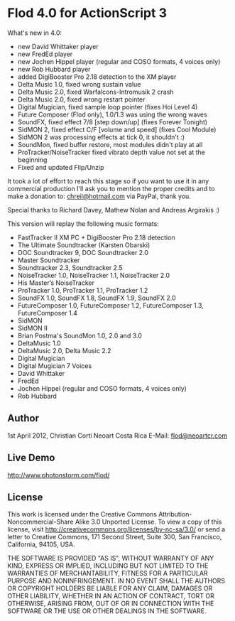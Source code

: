 Flod 4.0 for ActionScript 3
===========================

What's new in 4.0:

* new David Whittaker player
* new FredEd player
* new Jochen Hippel player (regular and COSO formats, 4 voices only)
* new Rob Hubbard player
* added DigiBooster Pro 2.18 detection to the XM player
* Delta Music 1.0, fixed wrong sustain value
* Delta Music 2.0, fixed Warfalcons-Intromusik 2 crash
* Delta Music 2.0, fixed wrong restart pointer
* Digital Mugician, fixed sample loop pointer (fixes Hoi Level 4)
* Future Composer (Flod only), 1.0/1.3 was using the wrong waves
* SoundFX, fixed effect 7/8 [step down/up] (fixes Forever Tonight)
* SidMON 2, fixed effect C/F [volume and speed] (fixes Cool Module)
* SidMON 2 was processing effects at tick 0, it shouldn't :)
* SoundMon, fixed buffer restore, most modules didn't play at all
* ProTracker/NoiseTracker fixed vibrato depth value not set at the beginning
* Fixed and updated Flip/Unzip

It took a lot of effort to reach this stage so if you want to use it in any commercial production I'll ask
you to mention the proper credits and to make a donation to: chreil@hotmail.com via PayPal, thank you.

Special thanks to Richard Davey, Mathew Nolan and Andreas Argirakis :)

This version will replay the following music formats:

* FastTracker II XM PC + DigiBooster Pro 2.18 detection
* The Ultimate Soundtracker (Karsten Obarski)
* DOC Soundtracker 9, DOC Soundtracker 2.0
* Master Soundtracker
* Soundtracker 2.3, Soundtracker 2.5
* NoiseTracker 1.0, NoiseTracker 1.1, NoiseTracker 2.0
* His Master’s NoiseTracker
* ProTracker 1.0, ProTracker 1.1, ProTracker 1.2
* SoundFX 1.0, SoundFX 1.8, SoundFX 1.9, SoundFX 2.0
* FutureComposer 1.0, FutureComposer 1.2, FutureComposer 1.3, FutureComposer 1.4
* SidMON
* SidMON II
* Brian Postma's SoundMon 1.0, 2.0 and 3.0
* DeltaMusic 1.0
* DeltaMusic 2.0, Delta Music 2.2
* Digital Mugician
* Digital Mugician 7 Voices
* David Whittaker
* FredEd
* Jochen Hippel (regular and COSO formats, 4 voices only)
* Rob Hubbard

Author
------

1st April 2012, Christian Corti
Neoart Costa Rica
E-Mail: flod@neoartcr.com

Live Demo
---------

http://www.photonstorm.com/flod/

License
-------

This work is licensed under the Creative Commons Attribution-Noncommercial-Share Alike 3.0 Unported License.
To view a copy of this license, visit http://creativecommons.org/licenses/by-nc-sa/3.0/ or send a letter to
Creative Commons, 171 Second Street, Suite 300, San Francisco, California, 94105, USA.

THE SOFTWARE IS PROVIDED "AS IS", WITHOUT WARRANTY OF ANY KIND, EXPRESS OR IMPLIED, INCLUDING BUT NOT LIMITED TO THE WARRANTIES
OF MERCHANTABILITY, FITNESS FOR A PARTICULAR PURPOSE AND NONINFRINGEMENT. IN NO EVENT SHALL THE AUTHORS OR COPYRIGHT HOLDERS BE
LIABLE FOR ANY CLAIM, DAMAGES OR OTHER LIABILITY, WHETHER IN AN ACTION OF CONTRACT, TORT OR OTHERWISE, ARISING FROM, OUT OF OR
IN CONNECTION WITH THE SOFTWARE OR THE USE OR OTHER DEALINGS IN THE SOFTWARE.